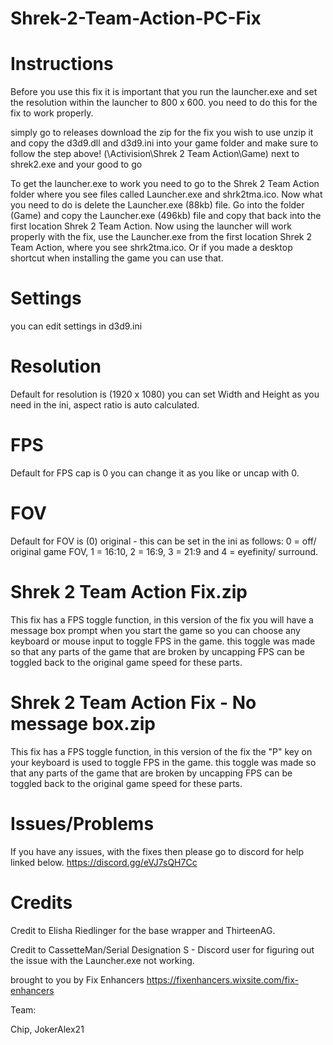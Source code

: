 # Shrek-2-Team-Action-PC-Fix

# Instructions
Before you use this fix it is important that you run the launcher.exe and set the resolution within the launcher to 800 x 600. you need to do this for the fix to work properly.

simply go to releases download the zip for the fix you wish to use unzip it and copy the d3d9.dll and d3d9.ini into your game folder and make sure to follow the step above! (\Activision\Shrek 2 Team Action\Game) next to shrek2.exe and your good to go 

To get the launcher.exe to work you need to go to the Shrek 2 Team Action folder where you see files called Launcher.exe and shrk2tma.ico.
Now what you need to do is delete the Launcher.exe (88kb) file. Go into the folder (Game) and copy the Launcher.exe (496kb) file and copy that back into the first location Shrek 2 Team Action. Now using the launcher will work properly with the fix, use the Launcher.exe from the first location Shrek 2 Team Action, where you see shrk2tma.ico. Or if you made a desktop shortcut when installing the game you can use that.

# Settings
you can edit settings in d3d9.ini 

# Resolution
Default for resolution is (1920 x 1080) you can set Width and Height as you need in the ini, aspect ratio is auto calculated.

# FPS
Default for FPS cap is 0 you can change it as you like or uncap with 0.

# FOV
Default for FOV is (0) original - this can be set in the ini as follows: 0 = off/ original game FOV, 1 = 16:10, 2 = 16:9, 3 = 21:9 and 4 = eyefinity/ surround.

# Shrek 2 Team Action Fix.zip
This fix has a FPS toggle function, in this version of the fix you will have a message box prompt when you start the game so you can choose any keyboard or mouse input to toggle FPS in the game.
this toggle was made so that any parts of the game that are broken by uncapping FPS can be toggled back to the original game speed for these parts.

# Shrek 2 Team Action Fix - No message box.zip
This fix has a FPS toggle function, in this version of the fix the "P" key on your keyboard is used to toggle FPS in the game.
this toggle was made so that any parts of the game that are broken by uncapping FPS can be toggled back to the original game speed for these parts.

# Issues/Problems
If you have any issues, with the fixes then please go to discord for help linked below.
https://discord.gg/eVJ7sQH7Cc

# Credits
Credit to Elisha Riedlinger for the base wrapper and ThirteenAG.

Credit to CassetteMan/Serial Designation S - Discord user for figuring out the issue with the Launcher.exe not working.

brought to you by Fix Enhancers
https://fixenhancers.wixsite.com/fix-enhancers

Team:

Chip, JokerAlex21
